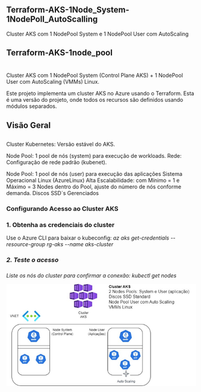 ## Terraform-AKS-1Node_System-1NodePoll_AutoScalling
Cluster AKS com 1 NodePool System e 1 NodePool User com AutoScaling

## Terraform-AKS-1node_pool <h1>
Cluster AKS com 1 NodePool System (Control Plane AKS) + 1 NodePool User com AutoScaling (VMMs) Linux.

Este projeto implementa um cluster AKS no Azure usando o Terraform. Esta é uma versão do projeto, onde todos os recursos são definidos usando módulos separados.

##  Visão Geral <h2>
Cluster Kubernetes: Versão estável do AKS.

Node Pool: 1 pool de nós (system) para execução de workloads.
Rede: Configuração de rede padrão (kubenet).

Node Pool: 1 pool de nós (user) para execução das aplicações
Sistema Operacional Linux (AzureLinux)
Alta Escalabilidade: com Mínimo = 1 e Máximo = 3 Nodes dentro do Pool, ajuste do número de nós conforme demanda.
Discos SSD´s Gerenciados


### Configurando Acesso ao Cluster AKS <h3>
### 1. Obtenha as credenciais do cluster
Use o Azure CLI para baixar o kubeconfig:  <i> az aks get-credentials --resource-group rg-aks --name aks-cluster <i> 

### 2. Teste o acesso <h3>
Liste os nós do cluster para confirmar a conexão: <i> kubectl get nodes <i> 



![imagem do projeto](cluster.jpg)

